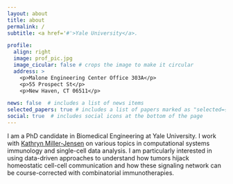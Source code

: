 ```yaml
---
layout: about
title: about
permalink: /
subtitle: <a href='#'>Yale University</a>.

profile:
  align: right
  image: prof_pic.jpg
  image_cicular: false # crops the image to make it circular
  address: >
    <p>Malone Engineering Center Office 303A</p>
    <p>55 Prospect St</p>
    <p>New Haven, CT 06511</p>

news: false  # includes a list of news items
selected_papers: true # includes a list of papers marked as "selected={true}"
social: true  # includes social icons at the bottom of the page
---
```


I am a PhD candidate in Biomedical Engineering at Yale University. I work with [Kathryn Miller-Jensen](https://www.miller-jensen.org) on various topics in computational systems immunology and single-cell data analysis. I am particularly interested in using data-driven approaches to understand how tumors hijack homeostatic cell-cell communication and how these signaling network can be course-corrected with combinatorial immunotherapies.

